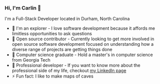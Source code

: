 ### Hi, I'm Carlin :tada:

I'm a Full-Stack Developer located in Durham, North Carolina  
- :telescope: I'm an explorer - I love software development because it affords me limitless opportunities to ask questions
- :rocket: Open source contributor - Currently looking to get more involved in open source software development focused on understanding how a diverse range of projects are getting things done
- :school: Computer science graduate - Hold a master's in computer science from Georgia Tech
- :tophat: Professional developer - If you want to know more about the professional side of my life, checkout [my LinkedIn page](https://www.linkedin.com/in/carlin-kartchner/)
- ⚡ Fun fact: I like to make maps of caves

<!--
**ckartchner/ckartchner** is a ✨ _special_ ✨ repository because its `README.md` (this file) appears on your GitHub profile.

Here are some ideas to get you started:

- 🔭 I’m currently working on ...
- 🌱 I’m currently learning ...
- 👯 I’m looking to collaborate on ...
- 🤔 I’m looking for help with ...
- 💬 Ask me about ...
- 📫 How to reach me: ...
- 😄 Pronouns: ...
- ⚡ Fun fact: ...
-->
